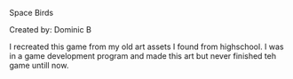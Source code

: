 Space Birds

Created by: Dominic B

I recreated this game from my old art assets I found from highschool. I was in a game development program and made this art but never finished teh game untill now.
